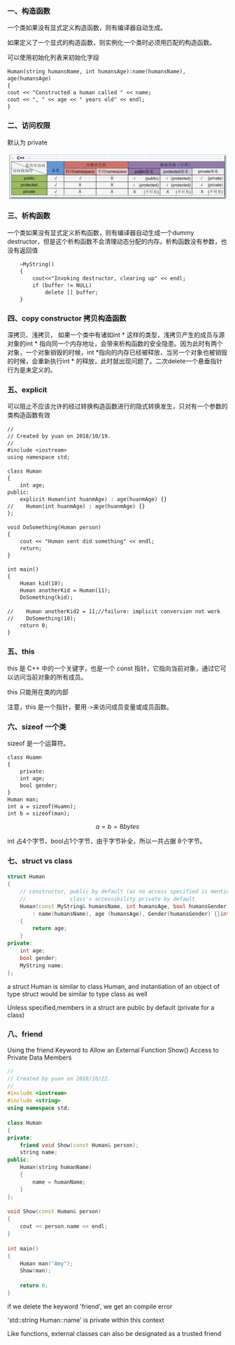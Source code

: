 ### 一、构造函数

一个类如果没有显式定义构造函数，则有编译器自动生成。

如果定义了一个显式的构造函数，则实例化一个类时必须用匹配的构造函数。

可以使用初始化列表来初始化字段

```
Human(string humansName, int humansAge):name(humansName), age(humansAge)
{
cout << "Constructed a human called " << name;
cout << ", " << age << " years old" << endl;
}
```

### 二、访问权限

默认为 private

![access](../pic/Snipaste_2018-10-17_19-51-20.png)

### 三、析构函数

一个类如果没有显式定义析构函数，则有编译器自动生成一个dummy destructor，但是这个析构函数不会清理动态分配的内存。析构函数没有参数，也没有返回值

```
    ~MyString()
    {
        cout<<"Invoking destructor, clearing up" << endl;
        if (buffer != NULL)
            delete [] buffer;
    }
```



### 四、copy constructor 拷贝构造函数

深拷贝、浅拷贝， 如果一个类中有诸如int * 这样的类型，浅拷贝产生的成员与源对象的int * 指向同一个内存地址，会带来析构函数的安全隐患。因为此时有两个对象，一个对象销毁的时候，int *指向的内存已经被释放，当另一个对象也被销毁的时候，会重新执行int * 的释放，此时就出现问题了。二次delete一个悬垂指针行为是未定义的。

### 五、explicit

可以阻止不应该允许的经过转换构造函数进行的隐式转换发生，只对有一个参数的类构造函数有效

```
//
// Created by yuan on 2018/10/19.
//
#include <iostream>
using namespace std;

class Human
{
    int age;
public:
    explicit Human(int huanmAge) : age(huanmAge) {}
//    Human(int huanmAge) : age(huanmAge) {}
};

void DoSomething(Human person)
{
    cout << "Human sent did something" << endl;
    return;
}

int main()
{
    Human kid(10);
    Human anotherKid = Human(11);
    DoSomething(kid);

//    Human anotherKid2 = 11;//failure: implicit conversion not work
//    DoSomething(10);
    return 0;
}

```

### 五、this

this 是 C++ 中的一个关键字，也是一个 const 指针，它指向当前对象，通过它可以访问当前对象的所有成员。

this 只能用在类的内部

注意，this 是一个指针，要用`->`来访问成员变量或成员函数。

### 六、sizeof 一个类

sizeof 是一个运算符。

```
class Huamn
{
    private:
    int age;
    bool gender;
}
Human man;
int a = sizeof(Huamn);
int b = sizeof(man);
```

$$
a = b = 8bytes
$$

int 占4个字节，bool占1个字节，由于字节补全，所以一共占据 8个字节。

### 七、struct vs class

```c++
struct Human
{
    // constructor, public by default (as no access specified is mentioned)
    //				class's accessibility private by default
    Human(const MyString& humansName, int humansAge, bool humansGender)
    	: name(humansName), age (humansAge), Gender(humansGender) {}int GetAge ()
    {
        return age;
    }
private:
    int age;
    bool gender;
    MyString name;
};
```

a struct Human is similar to class Human, and instantiation of an object of type struct would be similar to type class as well 

Unless specified,members in a struct are public by default (private for a class) 

### 八、friend

Using the friend Keyword to Allow an External Function Show() Access to Private Data Members 

```c++
//
// Created by yuan on 2018/10/22.
//
#include <iostream>
#include <string>
using namespace std;

class Human
{
private:
    friend void Show(const Human& person);
    string name;
public:
    Human(string humanName)
    {
        name = humanName;
    }
};

void Show(const Human& person)
{
    cout << person.name << endl;
}

int main()
{
    Human man("Amy");
    Show(man);

    return 0;
}


```

if we delete the keyword 'friend', we get an compile error

'std::string Human::name' is private within this context

Like functions, external classes can also be designated as a trusted friend